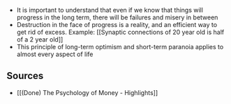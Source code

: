 - It is important to understand that even if we know that things will progress in the long term, there will be failures and misery in between
- Destruction in the face of progress is a reality, and an efficient way to get rid of excess. Example: [[Synaptic connections of 20 year old is half of a 2 year old]]
- This principle of long-term optimism and short-term paranoia applies to almost every aspect of life

## Sources
- [[(Done) The Psychology of Money - Highlights]]